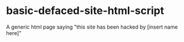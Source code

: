 # basic-defaced-site-html-script
A generic html page saying "this site has been hacked by [insert name here]"
